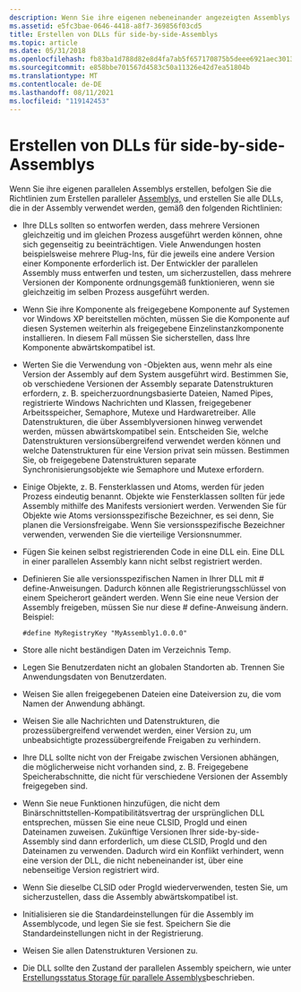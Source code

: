 ```yaml
---
description: Wenn Sie ihre eigenen nebeneinander angezeigten Assemblys erstellen, befolgen Sie die Richtlinien zum Erstellen von nebenseitigen Assemblys.
ms.assetid: e5fc3bae-0646-4418-a8f7-369856f03cd5
title: Erstellen von DLLs für side-by-side-Assemblys
ms.topic: article
ms.date: 05/31/2018
ms.openlocfilehash: fb83ba1d788d82e8d4fa7ab5f657170875b5deee6921aec3013406328dc2fcf8
ms.sourcegitcommit: e858bbe701567d4583c50a11326e42d7ea51804b
ms.translationtype: MT
ms.contentlocale: de-DE
ms.lasthandoff: 08/11/2021
ms.locfileid: "119142453"
---
```

# <a name="authoring-dlls-for-side-by-side-assemblies"></a>Erstellen von DLLs für side-by-side-Assemblys

Wenn Sie ihre eigenen parallelen Assemblys erstellen, befolgen Sie die Richtlinien zum Erstellen paralleler [Assemblys,](guidelines-for-creating-side-by-side-assemblies.md) und erstellen Sie alle DLLs, die in der Assembly verwendet werden, gemäß den folgenden Richtlinien:

-   Ihre DLLs sollten so entworfen werden, dass mehrere Versionen gleichzeitig und im gleichen Prozess ausgeführt werden können, ohne sich gegenseitig zu beeinträchtigen. Viele Anwendungen hosten beispielsweise mehrere Plug-Ins, für die jeweils eine andere Version einer Komponente erforderlich ist. Der Entwickler der parallelen Assembly muss entwerfen und testen, um sicherzustellen, dass mehrere Versionen der Komponente ordnungsgemäß funktionieren, wenn sie gleichzeitig im selben Prozess ausgeführt werden.

-   Wenn Sie ihre Komponente als freigegebene Komponente auf Systemen vor Windows XP bereitstellen möchten, müssen Sie die Komponente auf diesen Systemen weiterhin als freigegebene Einzelinstanzkomponente installieren. In diesem Fall müssen Sie sicherstellen, dass Ihre Komponente abwärtskompatibel ist.

-   Werten Sie die Verwendung von -Objekten aus, wenn mehr als eine Version der Assembly auf dem System ausgeführt wird. Bestimmen Sie, ob verschiedene Versionen der Assembly separate Datenstrukturen erfordern, z. B. speicherzuordnungsbasierte Dateien, Named Pipes, registrierte Windows Nachrichten und Klassen, freigegebener Arbeitsspeicher, Semaphore, Mutexe und Hardwaretreiber. Alle Datenstrukturen, die über Assemblyversionen hinweg verwendet werden, müssen abwärtskompatibel sein. Entscheiden Sie, welche Datenstrukturen versionsübergreifend verwendet werden können und welche Datenstrukturen für eine Version privat sein müssen. Bestimmen Sie, ob freigegebene Datenstrukturen separate Synchronisierungsobjekte wie Semaphore und Mutexe erfordern.

-   Einige Objekte, z. B. Fensterklassen und Atoms, werden für jeden Prozess eindeutig benannt. Objekte wie Fensterklassen sollten für jede Assembly mithilfe des Manifests versioniert werden. Verwenden Sie für Objekte wie Atoms versionsspezifische Bezeichner, es sei denn, Sie planen die Versionsfreigabe. Wenn Sie versionsspezifische Bezeichner verwenden, verwenden Sie die vierteilige Versionsnummer.

-   Fügen Sie keinen selbst registrierenden Code in eine DLL ein. Eine DLL in einer parallelen Assembly kann nicht selbst registriert werden.

-   Definieren Sie alle versionsspezifischen Namen in Ihrer DLL mit \# define-Anweisungen. Dadurch können alle Registrierungsschlüssel von einem Speicherort geändert werden. Wenn Sie eine neue Version der Assembly freigeben, müssen Sie nur diese \# define-Anweisung ändern. Beispiel:

    `#define MyRegistryKey "MyAssembly1.0.0.0"`

-   Store alle nicht beständigen Daten im Verzeichnis Temp.

-   Legen Sie Benutzerdaten nicht an globalen Standorten ab. Trennen Sie Anwendungsdaten von Benutzerdaten.

-   Weisen Sie allen freigegebenen Dateien eine Dateiversion zu, die vom Namen der Anwendung abhängt.

-   Weisen Sie alle Nachrichten und Datenstrukturen, die prozessübergreifend verwendet werden, einer Version zu, um unbeabsichtigte prozessübergreifende Freigaben zu verhindern.

-   Ihre DLL sollte nicht von der Freigabe zwischen Versionen abhängen, die möglicherweise nicht vorhanden sind, z. B. Freigegebene Speicherabschnitte, die nicht für verschiedene Versionen der Assembly freigegeben sind.

-   Wenn Sie neue Funktionen hinzufügen, die nicht dem Binärschnittstellen-Kompatibilitätsvertrag der ursprünglichen DLL entsprechen, müssen Sie eine neue CLSID, ProgId und einen Dateinamen zuweisen. Zukünftige Versionen Ihrer side-by-side-Assembly sind dann erforderlich, um diese CLSID, ProgId und den Dateinamen zu verwenden. Dadurch wird ein Konflikt verhindert, wenn eine version der DLL, die nicht nebeneinander ist, über eine nebenseitige Version registriert wird.

-   Wenn Sie dieselbe CLSID oder ProgId wiederverwenden, testen Sie, um sicherzustellen, dass die Assembly abwärtskompatibel ist.

-   Initialisieren sie die Standardeinstellungen für die Assembly im Assemblycode, und legen Sie sie fest. Speichern Sie die Standardeinstellungen nicht in der Registrierung.

-   Weisen Sie allen Datenstrukturen Versionen zu.

-   Die DLL sollte den Zustand der parallelen Assembly speichern, wie unter [Erstellungsstatus Storage für parallele Assemblys](authoring-state-storage-for-side-by-side-assemblies.md)beschrieben.

 

 




